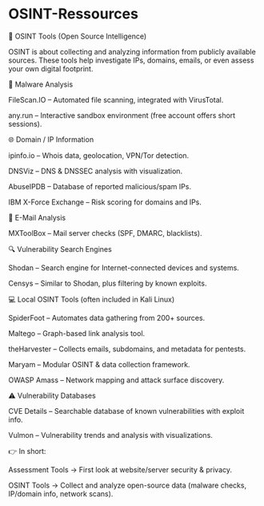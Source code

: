 # OSINT-Ressources

🔎 OSINT Tools (Open Source Intelligence)

OSINT is about collecting and analyzing information from publicly available sources. These tools help investigate IPs, domains, emails, or even assess your own digital footprint.

🦠 Malware Analysis

FileScan.IO – Automated file scanning, integrated with VirusTotal.

any.run – Interactive sandbox environment (free account offers short sessions).

🌐 Domain / IP Information

ipinfo.io – Whois data, geolocation, VPN/Tor detection.

DNSViz – DNS & DNSSEC analysis with visualization.

AbuseIPDB – Database of reported malicious/spam IPs.

IBM X-Force Exchange – Risk scoring for domains and IPs.

📧 E-Mail Analysis

MXToolBox – Mail server checks (SPF, DMARC, blacklists).

🔍 Vulnerability Search Engines

Shodan – Search engine for Internet-connected devices and systems.

Censys – Similar to Shodan, plus filtering by known exploits.

💻 Local OSINT Tools (often included in Kali Linux)

SpiderFoot – Automates data gathering from 200+ sources.

Maltego – Graph-based link analysis tool.

theHarvester – Collects emails, subdomains, and metadata for pentests.

Maryam – Modular OSINT & data collection framework.

OWASP Amass – Network mapping and attack surface discovery.

⚠️ Vulnerability Databases

CVE Details – Searchable database of known vulnerabilities with exploit info.

Vulmon – Vulnerability trends and analysis with visualizations.

👉 In short:

Assessment Tools → First look at website/server security & privacy.

OSINT Tools → Collect and analyze open-source data (malware checks, IP/domain info, network scans).
